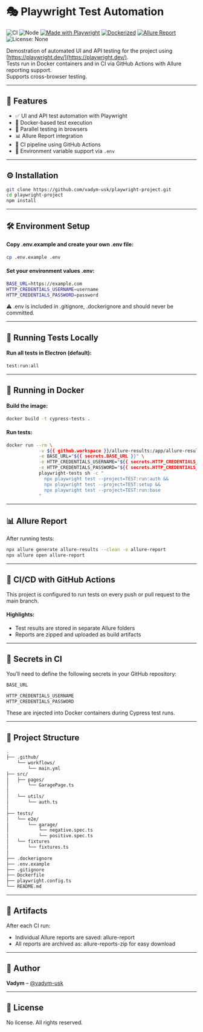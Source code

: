 # 🎭 Playwright Test Automation

![CI](https://github.com/vadym-usk/playwright-project/actions/workflows/main.yml/badge.svg)
![Node](https://img.shields.io/badge/node-%3E%3D18.0.0-brightgreen)
[![Made with Playwright](https://img.shields.io/badge/Tested%20with-Playwright-45ba63?logo=playwright&logoColor=white)](https://playwright.dev)
[![Dockerized](https://img.shields.io/badge/Docker-Supported-blue?logo=docker)](https://hub.docker.com/)
[![Allure Report](https://img.shields.io/badge/Allure-Report-purple?logo=allure&logoColor=white)](https://github.com/your-username/your-repo-name/actions)
![License: None](https://img.shields.io/badge/license-none-lightgrey)

Demostration of automated UI and API testing for the project using [https://playwright.dev/](https://playwright.dev/).  
Tests run in Docker containers and in CI via GitHub Actions with Allure reporting support.  
Supports cross-browser testing.

---

## 🚀 Features

- ✅ UI and API test automation with Playwright
- 🐳 Docker-based test execution
- 🚀 Parallel testing in browsers
- 📊 Allure Report integration
- 🔁 CI pipeline using GitHub Actions
- 🔐 Environment variable support via `.env`

---

## ⚙️ Installation

```bash
git clone https://github.com/vadym-usk/playwright-project.git
cd playwright-project
npm install
```

---

## 🛠 Environment Setup
#### Copy .env.example and create your own .env file:
```bash
cp .env.example .env
```

#### Set your environment values .env:
```bash
BASE_URL=https://example.com
HTTP_CREDENTIALS_USERNAME=username
HTTP_CREDENTIALS_PASSWORD=password
```
⚠️ .env is included in .gitignore, .dockerignore and should never be committed.

---

## 🚀 Running Tests Locally
#### Run all tests in Electron (default):
```bash
test:run:all
```

---

## 🐳 Running in Docker
#### Build the image:
```bash
docker build -t cypress-tests .
```

#### Run tests:
```bash
docker run --rm \
            -v ${{ github.workspace }}/allure-results:/app/allure-results \
            -e BASE_URL="${{ secrets.BASE_URL }}" \
            -e HTTP_CREDENTIALS_USERNAME="${{ secrets.HTTP_CREDENTIALS_USERNAME }}" \
            -e HTTP_CREDENTIALS_PASSWORD="${{ secrets.HTTP_CREDENTIALS_PASSWORD }}" \
            playwright-tests sh -c "
              npx playwright test --project=TEST:run:auth &&
              npx playwright test --project=TEST:setup &&
              npx playwright test --project=TEST:run:base
            "
```

---

## 📊 Allure Report
After running tests:

```bash
npx allure generate allure-results --clean -o allure-report
npx allure open allure-report
```

---

## 🔄 CI/CD with GitHub Actions
This project is configured to run tests on every push or pull request to the main branch.

#### Highlights:
- Test results are stored in separate Allure folders
- Reports are zipped and uploaded as build artifacts

---

## 🧬 Secrets in CI
You’ll need to define the following secrets in your GitHub repository:

```bash
BASE_URL

HTTP_CREDENTIALS_USERNAME
HTTP_CREDENTIALS_PASSWORD
```
These are injected into Docker containers during Cypress test runs.

---

## 🧱 Project Structure
```bash
.
├── .github/
    └── workflows/
        └── main.yml
├── src/
│   ├── pages/
│       └── GaragePage.ts
│
│   └── utils/
│       └── auth.ts
│
├── tests/
│   └── e2e/
│       └── garage/
│           └── negative.spec.ts
│           └── positive.spec.ts
│   └── fixtures
│       └── fixtures.ts
│
├── .dockerignore
├── .env.example
├── .gitignore
├── Dockerfile
├── playwright.config.ts
└── README.md
```

---

## 📁 Artifacts
After each CI run:
- Individual Allure reports are saved: allure-report
- All reports are archived as: allure-reports-zip for easy download

---

## 👤 Author
**Vadym** – [@vadym-usk](https://github.com/vadym-usk)

---

## 📝 License
No license. All rights reserved.